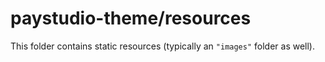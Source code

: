 # paystudio-theme/resources

This folder contains static resources (typically an `"images"` folder as well).

